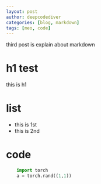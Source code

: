 ```yaml
---
layout: post
author: deepcodediver
categories: [blog, markdown]
tags: [meo, code]
---
```

third post is explain about markdown

# h1 test
this is h1

# list
- this is 1st
- this is 2nd

# code
```python
    import torch
    a = torch.rand((1,1))
```